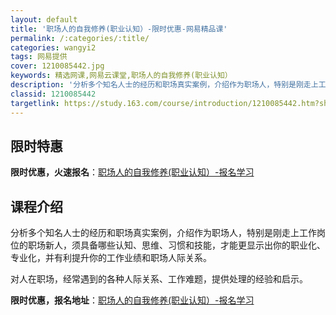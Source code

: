 ```yaml
---
layout: default
title: '职场人的自我修养(职业认知）-限时优惠-网易精品课'
permalink: /:categories/:title/
categories: wangyi2
tags: 网易提供
cover: 1210085442.jpg
keywords: 精选网课,网易云课堂,职场人的自我修养(职业认知）
description: '分析多个知名人士的经历和职场真实案例，介绍作为职场人，特别是刚走上工作岗位的职场新人，须具备哪些认知、思维、习惯和技能，'
classid: 1210085442
targetlink: https://study.163.com/course/introduction/1210085442.htm?share=1&shareId=1025206652&utm_campaign=share&utm_medium=iphoneShare&utm_source=&utm_u=1025206652
---
```


## 限时特惠

**限时优惠，火速报名**：[职场人的自我修养(职业认知）-报名学习](https://study.163.com/course/introduction/1210085442.htm?share=1&shareId=1025206652&utm_campaign=share&utm_medium=iphoneShare&utm_source=&utm_u=1025206652)

## 课程介绍

分析多个知名人士的经历和职场真实案例，介绍作为职场人，特别是刚走上工作岗位的职场新人，须具备哪些认知、思维、习惯和技能，才能更显示出你的职业化、专业化，并有利提升你的工作业绩和职场人际关系。

对人在职场，经常遇到的各种人际关系、工作难题，提供处理的经验和启示。

**限时优惠，报名地址**：[职场人的自我修养(职业认知）-报名学习](https://study.163.com/course/introduction/1210085442.htm?share=1&shareId=1025206652&utm_campaign=share&utm_medium=iphoneShare&utm_source=&utm_u=1025206652)

